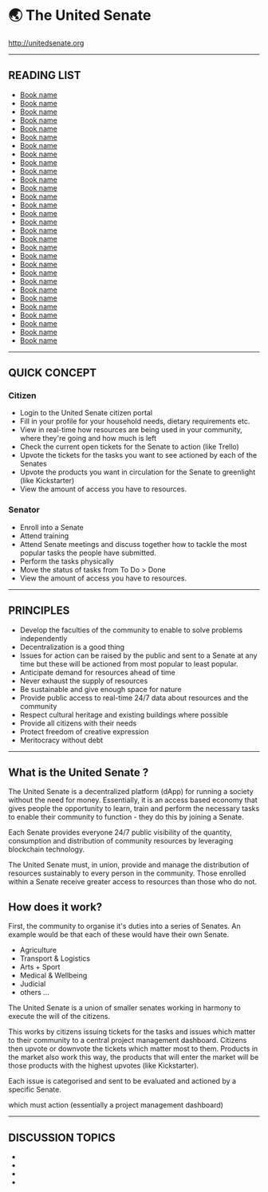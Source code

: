 
# :earth_asia: The United Senate
http://unitedsenate.org

---

## READING LIST
+ [Book name](https://www.amazon.co.uk)
+ [Book name](https://www.amazon.co.uk)
+ [Book name](https://www.amazon.co.uk)
+ [Book name](https://www.amazon.co.uk)
+ [Book name](https://www.amazon.co.uk)
+ [Book name](https://www.amazon.co.uk)
+ [Book name](https://www.amazon.co.uk)
+ [Book name](https://www.amazon.co.uk)
+ [Book name](https://www.amazon.co.uk)
+ [Book name](https://www.amazon.co.uk)
+ [Book name](https://www.amazon.co.uk)
+ [Book name](https://www.amazon.co.uk)
+ [Book name](https://www.amazon.co.uk)
+ [Book name](https://www.amazon.co.uk)
+ [Book name](https://www.amazon.co.uk)
+ [Book name](https://www.amazon.co.uk)
+ [Book name](https://www.amazon.co.uk)
+ [Book name](https://www.amazon.co.uk)
+ [Book name](https://www.amazon.co.uk)
+ [Book name](https://www.amazon.co.uk)
+ [Book name](https://www.amazon.co.uk)
+ [Book name](https://www.amazon.co.uk)
+ [Book name](https://www.amazon.co.uk)
+ [Book name](https://www.amazon.co.uk)
+ [Book name](https://www.amazon.co.uk)
+ [Book name](https://www.amazon.co.uk)
+ [Book name](https://www.amazon.co.uk)
+ [Book name](https://www.amazon.co.uk)
+ [Book name](https://www.amazon.co.uk)
+ [Book name](https://www.amazon.co.uk)



---
## QUICK CONCEPT

### Citizen
+ Login to the United Senate citizen portal
+ Fill in your profile for your household needs, dietary requirements etc.
+ View in real-time how resources are being used in your community, where they're going and how much is left
+ Check the current open tickets for the Senate to action (like Trello)
+ Upvote the tickets for the tasks you want to see actioned by each of the Senates
+ Upvote the products you want in circulation for the Senate to greenlight (like Kickstarter)
+ View the amount of access you have to resources.


### Senator
+ Enroll into a Senate
+ Attend training
+ Attend Senate meetings and discuss together how to tackle the most popular tasks the people have submitted.
+ Perform the tasks physically
+ Move the status of tasks from To Do > Done
+ View the amount of access you have to resources.

---

## PRINCIPLES
+ Develop the faculties of the community to enable to solve problems independently
+ Decentralization is a good thing
+ Issues for action can be raised by the public and sent to a Senate at any time but these will be actioned from most popular to least popular.
+ Anticipate demand for resources ahead of time
+ Never exhaust the supply of resources
+ Be sustainable and give enough space for nature
+ Provide public access to real-time 24/7 data about resources and the community
+ Respect cultural heritage and existing buildings where possible
+ Provide all citizens with their needs
+ Protect freedom of creative expression
+ Meritocracy without debt


---

## What is the United Senate ?
The United Senate is a decentralized platform (dApp) for running a society without the need for money. Essentially, it is an access based economy that gives people the opportunity to learn, train and perform the necessary tasks to enable their community to function - they do this by joining a Senate.

Each Senate provides everyone 24/7 public visibility of the quantity, consumption and distribution of community resources by leveraging blockchain technology.

The United Senate must, in union, provide and manage the distribution of resources sustainably to every person in the community. Those enrolled within a Senate receive greater access to resources than those who do not.

## How does it work?

First, the community to organise it's duties into a series of Senates. An example would be that each of these would have their own Senate.

+ Agriculture
+ Transport & Logistics
+ Arts + Sport
+ Medical & Wellbeing
+ Judicial
+ others ...

The United Senate is a union of smaller senates working in harmony to execute the will of the citizens.

This works by citizens issuing tickets for the tasks and issues which matter to their community to a central project management dashboard. Citizens then upvote or downvote the tickets which matter most to them. Products in the market also work this way, the products that will enter the market will be those products with the highest upvotes (like Kickstarter).

Each issue is categorised and sent to be evaluated and actioned by a specific Senate.

which must action (essentially a project management dashboard)

---

## DISCUSSION TOPICS
+
+
+
+
